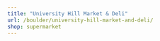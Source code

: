 ```yaml
---
title: "University Hill Market & Deli"
url: /boulder/university-hill-market-and-deli/
shop: supermarket
---
```

